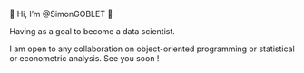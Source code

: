 👋 Hi, I’m @SimonGOBLET 👋 

Having as a goal to become a data scientist.

I am open to any collaboration on object-oriented programming or statistical or econometric analysis.
See you soon !
